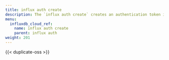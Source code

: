```yaml
---
title: influx auth create
description: The `influx auth create` creates an authentication token in InfluxDB.
menu:
  influxdb_cloud_ref:
    name: influx auth create
    parent: influx auth
weight: 201
---
```


{{< duplicate-oss >}}
